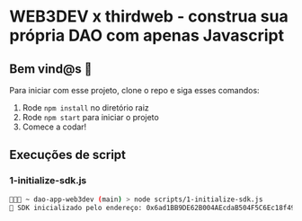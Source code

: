 # WEB3DEV x thirdweb - construa sua própria DAO com apenas Javascript

## **Bem vind@s 👋**

Para iniciar com esse projeto, clone o repo e siga esses comandos:

1. Rode `npm install` no diretório raiz
2. Rode `npm start` para iniciar o projeto
3. Comece a codar!

## **Execuções de script**

### 1-initialize-sdk.js

```bash
🔮🍄🧬 ~ dao-app-web3dev (main) > node scripts/1-initialize-sdk.js
👋 SDK inicializado pelo endereço: 0x6ad1BB9DE62B004AEcdaB504F5C6Ec18f494D08d
```
